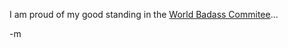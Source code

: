 <p>I am proud of my good standing in the <a href="http://www.geocities.com/outlawvern/Badass100-2006.html">World Badass Commitee</a>&#8230;</p>
<p>-m
</p>